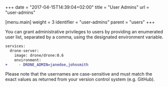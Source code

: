 +++
date = "2017-04-15T14:39:04+02:00"
title = "User Admins"
url = "user-admins"

[menu.main]
  weight = 3
  identifier = "user-admins"
  parent = "users"
+++

You can grant administrative privileges to users by providing an enumerated user list, separated by a comma, using the designated environment variable.

```diff
services:
  drone-server:
    image: drone/drone:0.6
    environment:
+     - DRONE_ADMIN=janedoe,johnsmith
```

Please note that the usernames are case-sensitive and must match the exact values as returned from your version control system (e.g. GitHub).
